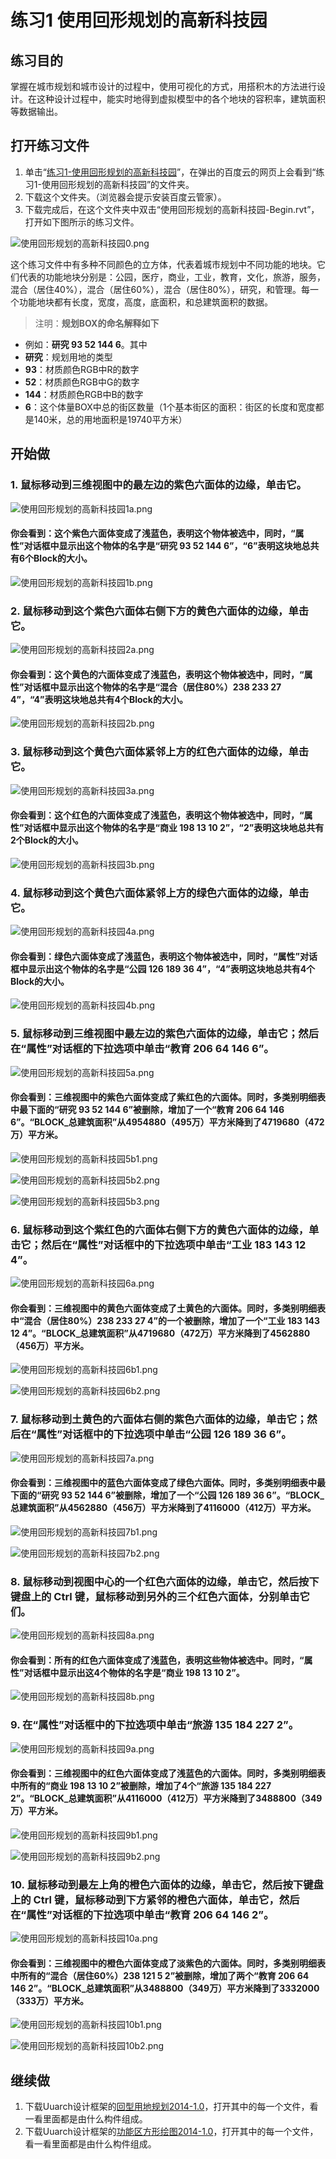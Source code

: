 # 练习1 使用回形规划的高新科技园

## 练习目的

掌握在城市规划和城市设计的过程中，使用可视化的方式，用搭积木的方法进行设计。在这种设计过程中，能实时地得到虚拟模型中的各个地块的容积率，建筑面积等数据输出。

## 打开练习文件

1. 单击“[练习1-使用回形规划的高新科技园](http://pan.baidu.com/s/1i4hd9Sp)”，在弹出的百度云的网页上会看到“练习1-使用回形规划的高新科技园”的文件夹。
2. 下载这个文件夹。（浏览器会提示安装百度云管家）。
3. 下载完成后，在这个文件夹中双击“使用回形规划的高新科技园-Begin.rvt”，打开如下图所示的练习文件。

![使用回形规划的高新科技园0.png](/images/使用回形规划的高新科技园/使用回形规划的高新科技园0.png)

这个练习文件中有多种不同颜色的立方体，代表着城市规划中不同功能的地块。它们代表的功能地块分别是：公园，医疗，商业，工业，教育，文化，旅游，服务，混合（居住40%），混合（居住60%），混合（居住80%），研究，和管理。每一个功能地块都有长度，宽度，高度，底面积，和总建筑面积的数据。

> 注明：**规划BOX的命名解释如下**
> 
- 例如：**研究 93 52 144 6**。其中
- **研究**：规划用地的类型
- **93**：材质颜色RGB中R的数字
- **52**：材质颜色RGB中G的数字
- **144**：材质颜色RGB中B的数字
- **6**：这个体量BOX中总的街区数量（1个基本街区的面积：街区的长度和宽度都是140米，总的用地面积是19740平方米）

## 开始做

### 1. 鼠标移动到三维视图中的最左边的紫色六面体的边缘，单击它。

![使用回形规划的高新科技园1a.png](/images/使用回形规划的高新科技园/使用回形规划的高新科技园1a.png)

#### 你会看到：这个紫色六面体变成了浅蓝色，表明这个物体被选中，同时，“属性”对话框中显示出这个物体的名字是“研究 93 52 144 6”，“6”表明这块地总共有6个Block的大小。

![使用回形规划的高新科技园1b.png](/images/使用回形规划的高新科技园/使用回形规划的高新科技园1b.png)

### 2. 鼠标移动到这个紫色六面体右侧下方的黄色六面体的边缘，单击它。

![使用回形规划的高新科技园2a.png](/images/使用回形规划的高新科技园/使用回形规划的高新科技园2a.png)

#### 你会看到：这个黄色的六面体变成了浅蓝色，表明这个物体被选中，同时，“属性”对话框中显示出这个物体的名字是“混合（居住80%）238 233 27 4”，“4”表明这块地总共有4个Block的大小。

![使用回形规划的高新科技园2b.png](/images/使用回形规划的高新科技园/使用回形规划的高新科技园2b.png)

### 3. 鼠标移动到这个黄色六面体紧邻上方的红色六面体的边缘，单击它。

![使用回形规划的高新科技园3a.png](/images/使用回形规划的高新科技园/使用回形规划的高新科技园3a.png)

#### 你会看到：这个红色的六面体变成了浅蓝色，表明这个物体被选中，同时，“属性”对话框中显示出这个物体的名字是“商业 198 13 10 2”，“2”表明这块地总共有2个Block的大小。

![使用回形规划的高新科技园3b.png](/images/使用回形规划的高新科技园/使用回形规划的高新科技园3b.png)

### 4. 鼠标移动到这个黄色六面体紧邻上方的绿色六面体的边缘，单击它。

![使用回形规划的高新科技园4a.png](/images/使用回形规划的高新科技园/使用回形规划的高新科技园4a.png)

#### 你会看到：绿色六面体变成了浅蓝色，表明这个物体被选中，同时，“属性”对话框中显示出这个物体的名字是“公园 126 189 36 4”，“4”表明这块地总共有4个Block的大小。

![使用回形规划的高新科技园4b.png](/images/使用回形规划的高新科技园/使用回形规划的高新科技园4b.png)

### 5. 鼠标移动到三维视图中最左边的紫色六面体的边缘，单击它；然后在“属性”对话框的下拉选项中单击“教育 206 64 146 6”。

![使用回形规划的高新科技园5a.png](/images/使用回形规划的高新科技园/使用回形规划的高新科技园5a.png)

#### 你会看到：三维视图中的紫色六面体变成了紫红色的六面体。同时，多类别明细表中最下面的“研究 93 52 144 6”被删除，增加了一个“教育 206 64 146 6”。“BLOCK_总建筑面积”从4954880（495万）平方米降到了4719680（472万）平方米。

![使用回形规划的高新科技园5b1.png](/images/使用回形规划的高新科技园/使用回形规划的高新科技园5b1.png)

![使用回形规划的高新科技园5b2.png](/images/使用回形规划的高新科技园/使用回形规划的高新科技园5b2.png)

![使用回形规划的高新科技园5b3.png](/images/使用回形规划的高新科技园/使用回形规划的高新科技园5b3.png)

### 6. 鼠标移动到这个紫红色的六面体右侧下方的黄色六面体的边缘，单击它；然后在“属性”对话框中的下拉选项中单击“工业 183 143 12 4”。

![使用回形规划的高新科技园6a.png](/images/使用回形规划的高新科技园/使用回形规划的高新科技园6a.png)

#### 你会看到：三维视图中的黄色六面体变成了土黄色的六面体。同时，多类别明细表中“混合（居住80%）238 233 27 4”的一个被删除，增加了一个“工业 183 143 12 4”。“BLOCK_总建筑面积”从4719680（472万）平方米降到了4562880（456万）平方米。

![使用回形规划的高新科技园6b1.png](/images/使用回形规划的高新科技园/使用回形规划的高新科技园6b1.png)

![使用回形规划的高新科技园6b2.png](/images/使用回形规划的高新科技园/使用回形规划的高新科技园6b2.png)

### 7. 鼠标移动到土黄色的六面体右侧的紫色六面体的边缘，单击它；然后在“属性”对话框中的下拉选项中单击“公园 126 189 36 6”。

![使用回形规划的高新科技园7a.png](/images/使用回形规划的高新科技园/使用回形规划的高新科技园7a.png)

#### 你会看到：三维视图中的蓝色六面体变成了绿色六面体。同时，多类别明细表中最下面的“研究 93 52 144 6”被删除，增加了一个“公园 126 189 36 6”。“BLOCK_总建筑面积”从4562880（456万）平方米降到了4116000（412万）平方米。

![使用回形规划的高新科技园7b1.png](/images/使用回形规划的高新科技园/使用回形规划的高新科技园7b1.png)

![使用回形规划的高新科技园7b2.png](/images/使用回形规划的高新科技园/使用回形规划的高新科技园7b2.png)

### 8. 鼠标移动到视图中心的一个红色六面体的边缘，单击它，然后按下键盘上的 Ctrl 键，鼠标移动到另外的三个红色六面体，分别单击它们。

![使用回形规划的高新科技园8a.png](/images/使用回形规划的高新科技园/使用回形规划的高新科技园8a.png)

#### 你会看到：所有的红色六面体变成了浅蓝色，表明这些物体被选中。同时，“属性”对话框中显示出这4个物体的名字是“商业 198 13 10 2”。

![使用回形规划的高新科技园8b.png](/images/使用回形规划的高新科技园/使用回形规划的高新科技园8b.png)

### 9. 在“属性”对话框中的下拉选项中单击“旅游 135 184 227 2”。

![使用回形规划的高新科技园9a.png](/images/使用回形规划的高新科技园/使用回形规划的高新科技园9a.png)

#### 你会看到：三维视图中的红色六面体变成了浅蓝色的六面体。同时，多类别明细表中所有的“商业 198 13 10 2”被删除，增加了4个“旅游 135 184 227 2”。“BLOCK_总建筑面积”从4116000（412万）平方米降到了3488800（349万）平方米。

![使用回形规划的高新科技园9b1.png](/images/使用回形规划的高新科技园/使用回形规划的高新科技园9b1.png)

![使用回形规划的高新科技园9b2.png](/images/使用回形规划的高新科技园/使用回形规划的高新科技园9b2.png)

### 10. 鼠标移动到最左上角的橙色六面体的边缘，单击它，然后按下键盘上的 Ctrl 键，鼠标移动到下方紧邻的橙色六面体，单击它，然后在“属性”对话框的下拉选项中单击“教育 206 64 146 2”。

![使用回形规划的高新科技园10a.png](/images/使用回形规划的高新科技园/使用回形规划的高新科技园10a.png)

#### 你会看到：三维视图中的橙色六面体变成了淡紫色的六面体。同时，多类别明细表中所有的“混合（居住60%）238 121 5 2”被删除，增加了两个“教育 206 64 146 2”。“BLOCK_总建筑面积”从3488800（349万）平方米降到了3332000（333万）平方米。

![使用回形规划的高新科技园10b1.png](/images/使用回形规划的高新科技园/使用回形规划的高新科技园10b1.png)

![使用回形规划的高新科技园10b2.png](/images/使用回形规划的高新科技园/使用回形规划的高新科技园10b2.png)

## 继续做

1. 下载Uuarch设计框架的[回型用地规划2014-1.0](http://pan.baidu.com/s/1mhJujrE)，打开其中的每一个文件，看一看里面都是由什么构件组成。
2. 下载Uuarch设计框架的[功能区方形绘图2014-1.0](http://pan.baidu.com/s/1kVQxZxX)，打开其中的每一个文件，看一看里面都是由什么构件组成。
